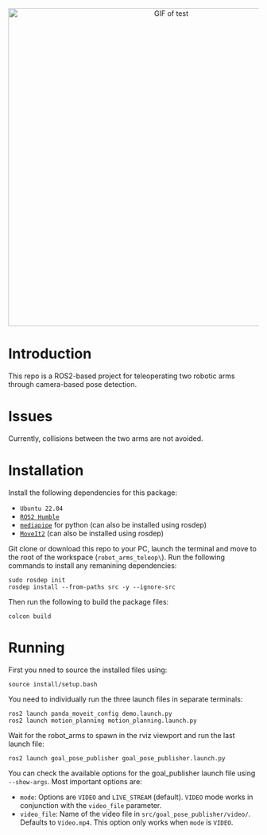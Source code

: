 <div align="center">
  <img src="/media/Test.gif" alt="GIF of test" width="640"/>
</div>

# Introduction
This repo is a ROS2-based project for teleoperating two robotic arms through camera-based pose detection.

# Issues
Currently, collisions between the two arms are not avoided.

# Installation
Install the following dependencies for this package:
- `Ubuntu 22.04`
- [`ROS2 Humble`](https://docs.ros.org/en/humble/Installation.html)
- [`mediapipe`](https://ai.google.dev/edge/mediapipe/solutions/setup_python) for python (can also be installed using rosdep)
- [`MoveIt2`](https://moveit.ai/install-moveit2/binary/) (can also be installed using rosdep)

Git clone or download this repo to your PC, launch the terminal and move to the root of the workspace (`robot_arms_teleop\`). Run the following commands to install any remanining dependencies:
```
sudo rosdep init
rosdep install --from-paths src -y --ignore-src
```
Then run the following to build the package files:
```
colcon build
```
# Running
First you nned to source the installed files using:
```
source install/setup.bash
```
You need to individually run the three launch files in separate terminals:
```
ros2 launch panda_moveit_config demo.launch.py
ros2 launch motion_planning motion_planning.launch.py
```
Wait for the robot_arms to spawn in the rviz viewport and run the last launch file:
```
ros2 launch goal_pose_publisher goal_pose_publisher.launch.py
```
You can check the available options for the goal_publisher launch file using `--show-args`. Most important options are:
- `mode`: Options are `VIDEO` and `LIVE_STREAM` (default). `VIDEO` mode works in conjunction with the `video_file` parameter.
- `video_file`: Name of the video file in `src/goal_pose_publisher/video/`. Defaults to `Video.mp4`. This option only works when `mode` is `VIDEO`.